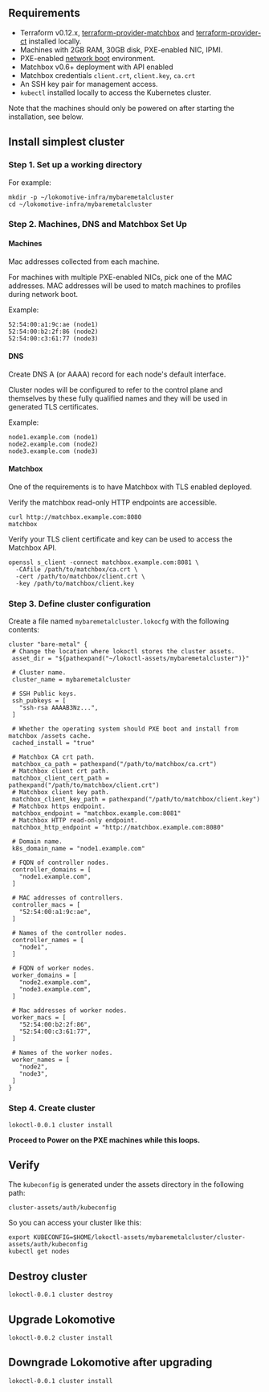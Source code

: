 ## Requirements

* Terraform v0.12.x, [terraform-provider-matchbox](https://github.com/poseidon/terraform-provider-matchbox)
and [terraform-provider-ct](https://github.com/poseidon/terraform-provider-ct) installed locally.
* Machines with 2GB RAM, 30GB disk, PXE-enabled NIC, IPMI.
* PXE-enabled [network boot](https://coreos.com/matchbox/docs/latest/network-setup.html) environment.
* Matchbox v0.6+ deployment with API enabled
* Matchbox credentials `client.crt`, `client.key`, `ca.crt`
* An SSH key pair for management access.
* `kubectl` installed locally to access the Kubernetes cluster.

Note that the machines should only be powered on after starting the installation, see below.

## Install simplest cluster

### Step 1. Set up a working directory

For example:

```
mkdir -p ~/lokomotive-infra/mybaremetalcluster
cd ~/lokomotive-infra/mybaremetalcluster
```

### Step 2. Machines, DNS and Matchbox Set Up

#### Machines

Mac addresses collected from each machine.

For machines with multiple PXE-enabled NICs, pick one of the MAC addresses. MAC addresses will be
used to match machines to profiles during network boot.

Example:

```console
52:54:00:a1:9c:ae (node1)
52:54:00:b2:2f:86 (node2)
52:54:00:c3:61:77 (node3)
```

#### DNS

Create DNS A (or AAAA) record for each node's default interface.

Cluster nodes will be configured to refer to the control plane and themselves by these fully
qualified names and they will be used in generated TLS certificates.

Example:

```console
node1.example.com (node1)
node2.example.com (node2)
node3.example.com (node3)
```

#### Matchbox

One of the requirements is to have Matchbox with TLS enabled deployed.

Verify the matchbox read-only HTTP endpoints are accessible.

```console
curl http://matchbox.example.com:8080
matchbox
```

Verify your TLS client certificate and key can be used to access the Matchbox API.

```console
openssl s_client -connect matchbox.example.com:8081 \
  -CAfile /path/to/matchbox/ca.crt \
  -cert /path/to/matchbox/client.crt \
  -key /path/to/matchbox/client.key
```

### Step 3. Define cluster configuration

Create a file named `mybaremetalcluster.lokocfg` with the following contents:

 ```hcl
cluster "bare-metal" {
  # Change the location where lokoctl stores the cluster assets.
  asset_dir = "${pathexpand("~/lokoctl-assets/mybaremetalcluster")}"

  # Cluster name.
  cluster_name = mybaremetalcluster

  # SSH Public keys.
  ssh_pubkeys = [
    "ssh-rsa AAAAB3Nz...",
  ]

  # Whether the operating system should PXE boot and install from matchbox /assets cache.
  cached_install = "true"

  # Matchbox CA crt path.
  matchbox_ca_path = pathexpand("/path/to/matchbox/ca.crt")
  # Matchbox client crt path.
  matchbox_client_cert_path = pathexpand("/path/to/matchbox/client.crt")
  # Matchbox client key path.
  matchbox_client_key_path = pathexpand("/path/to/matchbox/client.key")
  # Matchbox https endpoint.
  matchbox_endpoint = "matchbox.example.com:8081"
  # Matchbox HTTP read-only endpoint.
  matchbox_http_endpoint = "http://matchbox.example.com:8080"

  # Domain name.
  k8s_domain_name = "node1.example.com"

  # FQDN of controller nodes.
  controller_domains = [
    "node1.example.com",
  ]

  # MAC addresses of controllers.
  controller_macs = [
    "52:54:00:a1:9c:ae",
  ]

  # Names of the controller nodes.
  controller_names = [
    "node1",
  ]

  # FQDN of worker nodes.
  worker_domains = [
    "node2.example.com",
    "node3.example.com",
  ]

  # Mac addresses of worker nodes.
  worker_macs = [
    "52:54:00:b2:2f:86",
    "52:54:00:c3:61:77",
  ]

  # Names of the worker nodes.
  worker_names = [
    "node2",
    "node3",
  ]
}
```

### Step 4. Create cluster

```
lokoctl-0.0.1 cluster install
```

**Proceed to Power on the PXE machines while this loops.**

## Verify

The `kubeconfig` is generated under the assets directory in the following path:

```
cluster-assets/auth/kubeconfig
```

So you can access your cluster like this:

```
export KUBECONFIG=$HOME/lokoctl-assets/mybaremetalcluster/cluster-assets/auth/kubeconfig
kubectl get nodes
```

## Destroy cluster

```
lokoctl-0.0.1 cluster destroy
```

## Upgrade Lokomotive

```
lokoctl-0.0.2 cluster install
```

## Downgrade Lokomotive after upgrading

```
lokoctl-0.0.1 cluster install
```
